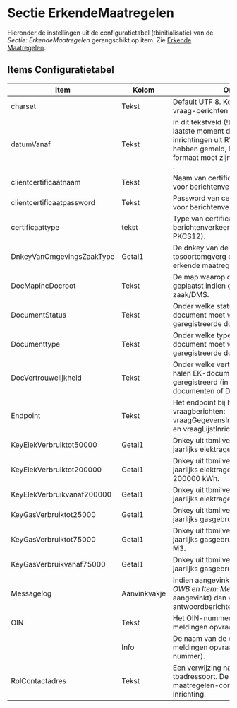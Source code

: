 # Sectie ErkendeMaatregelen

Hieronder de instellingen uit de configuratietabel (tbinitialisatie) van de _Sectie: ErkendeMaatregelen_ gerangschikt op item. Zie [Erkende Maatregelen](/docs/probleemoplossing/programmablokken/erkende_maatregelen.md).

## Items Configuratietabel

| Item | Kolom | Omschrijving |
| -------------------------- | ------------ | -------------- |
| charset | Tekst | Default UTF 8. Komt bovenaan de xml-vraag-berichten te staan. |
| datumVanaf | Tekst | In dit tekstveld (!) komt datum/tijd van het laatste moment dat OpenWave de lijst met inrichtingen uit RVO die nieuwe matregelen hebben gemeld, heeft opgehaald. Het formaat moet zijn: yyyy-MM-ddTHH:mm:ss . |
| clientcertificaatnaam | Tekst | Naam van certificaat dat gebruikt wordt voor berichtenverkeer met RVO. |
| clientcertificaatpassword | Tekst | Password van certificaat dat gebruikt wordt voor berichtenverkeer met RVO. |
| certificaattype | tekst | Type van certificaat dat gebruikt wordt voor berichtenverkeer met RVO (default PKCS12). |
| DnkeyVanOmgevingsZaakType | Getal1 | De dnkey van de soort omgevingszaak uit tbsoortomgverg die geldt voor de melding erkende maatregelen. |
| DocMapIncDocroot | Tekst | De map waarop de PDF moet worden geplaatst indien geen spraken van StUF zaak/DMS. |
| DocumentStatus | Tekst | Onder welke status het op te halen EK-document moet worden geregistreerd (in geregistreerde documenten of DMS). |
| Documenttype | Tekst | Onder welke type het op te halen EK-document moet worden geregistreerd (in geregistreerde documenten of DMS). |
| DocVertrouwelijkheid | Tekst | Onder welke vertrouwelijkheid het op te halen EK-document moet worden geregistreerd (in geregistreerde documenten of DMS). |
| Endpoint | Tekst | Het endpoint bij het RVO voor de vraagberichten: vraagGegevensIndividueleInrichtingRequest en vraagLijstInrichtingIDsRequest. |
| KeyElekVerbruiktot50000 | Getal1 | Dnkey uit tbmilverbruikcat die staat voor jaarlijks elektragebruik tot 50000 kWh. |
| KeyElekVerbruiktot200000 | Getal1 | Dnkey uit tbmilverbruikcat die staat voor jaarlijks elektragebruik van 50000 kWh tot 200000 kWh. |
| KeyElekVerbruikvanaf200000 | Getal1 | Dnkey uit tbmilverbruikcat die staat voor jaarlijks elektragebruik vanaf 200000 kWh. |
| KeyGasVerbruiktot25000 | Getal1 | Dnkey uit tbmilverbruikcat die staat voor jaarlijks gasgebruik tot 25000 M3. |
| KeyGasVerbruiktot75000 | Getal1 | Dnkey uit tbmilverbruikcat die staat voor jaarlijks gasgebruik vanaf 25000 tot 75000 M3. |
| KeyGasVerbruikvanaf75000 | Getal1 | Dnkey uit tbmilverbruikcat die staat voor jaarlijks gasgebruik vanaf 75000 M3. |
| Messagelog | Aanvinkvakje | Indien aangevinkt (en de instelling _Sectie: OWB en Item: MessageLog_ staat ook aangevinkt) dan worden de vraag- en antwoordberichten gelogd in tbmessagelog. |
| OIN | Tekst | Het OIN-nummer van de organisatie die de meldingen opvraagt. |
| | Info | De naam van de organisatie die de meldingen opvraagt (die hoort bij het OIN-nummer). |
| RolContactadres | Tekst | Een verwijzing naar de kolom dvcode van tbadressoort. De rol die hoort bij de erkende maatregelen-contactadressen bij de inrichting. |